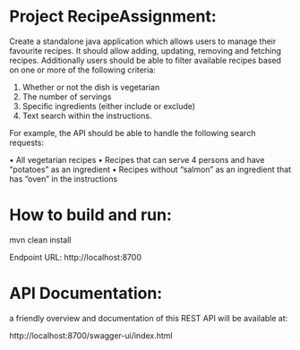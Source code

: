 # Project RecipeAssignment:

Create a standalone java application which allows users to manage their favourite recipes. It should 
allow adding, updating, removing and fetching recipes. Additionally users should be able to filter 
available recipes based on one or more of the following criteria: 

1. Whether or not the dish is vegetarian
2. The number of servings
3. Specific ingredients (either include or exclude)
4. Text search within the instructions.

For example, the API should be able to handle the following search requests: 

• All vegetarian recipes 
• Recipes that can serve 4 persons and have “potatoes” as an ingredient 
• Recipes without “salmon” as an ingredient that has “oven” in the instructions

# How to build and run:

mvn clean install

Endpoint URL:
http://localhost:8700

# API Documentation:

a friendly overview and documentation of this REST API will be available at:

http://localhost:8700/swagger-ui/index.html
